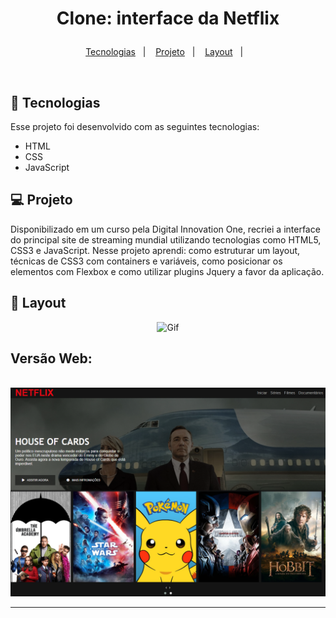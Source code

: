 <h1 align="center">
    <p>Clone: interface da Netflix</p>
</h1>

<p align="center">
  <a href="#-tecnologias">Tecnologias</a>&nbsp;&nbsp;&nbsp;|&nbsp;&nbsp;&nbsp;
  <a href="#-projeto">Projeto</a>&nbsp;&nbsp;&nbsp;|&nbsp;&nbsp;&nbsp;
  <a href="#-layout">Layout</a>&nbsp;&nbsp;&nbsp;|&nbsp;&nbsp;&nbsp;
</p>

<br>

## 🚀 Tecnologias

Esse projeto foi desenvolvido com as seguintes tecnologias:

- HTML
- CSS
- JavaScript

## 💻 Projeto

Disponibilizado em um curso pela Digital Innovation One, recriei a interface do principal site de streaming mundial utilizando tecnologias como HTML5, CSS3 e JavaScript. Nesse projeto aprendi: como estruturar um layout, técnicas de CSS3 com containers e variáveis, como posicionar os elementos com Flexbox e como utilizar plugins Jquery a favor da aplicação.

## 🔖 Layout
<div align="center" >
  <img  src="./github/gif-clone-netlix.gif" alt="Gif"> <br>
</div>

## Versão Web:

<br>
    <img src="./github/clonenetflix.png" all="Clone da interface Netfix">
<br>

---



